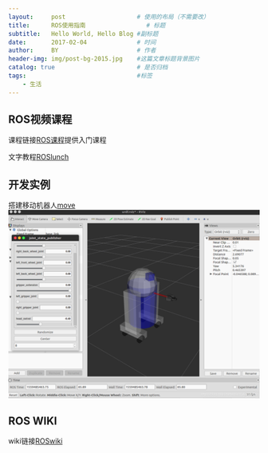 ```yaml
---
layout:     post   				    # 使用的布局（不需要改）
title:      ROS使用指南 				# 标题 
subtitle:   Hello World, Hello Blog #副标题
date:       2017-02-04				# 时间
author:     BY 						# 作者
header-img: img/post-bg-2015.jpg 	#这篇文章标题背景图片
catalog: true 						# 是否归档
tags:								#标签
    - 生活
---
```


## ROS视频课程
课程链接[ROS课程](https://edu.csdn.net/course/play/19217/248749)提供入门课程

文字教程[ROSlunch](http://www.manongjc.com/article/42650.html)


## 开发实例
搭建移动机器人[move](https://blog.csdn.net/weixin_42237429/article/details/90743944)
![avatar](./img/ROS-move.png)

## ROS WIKI
wiki链接[ROSwiki](http://wiki.ros.org/roschina/%E6%95%99%E7%A8%8B)